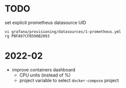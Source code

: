 # TODO
set explicit prometheus datasource UID
```
vi grafana/provisioning/datasources/1-prometheus.yml
rg PBFA97CFB590B2093
```


# 2022-02
- improve containers dashboard
  - CPU units (instead of %)
  - project variable to select `docker-compose` project
